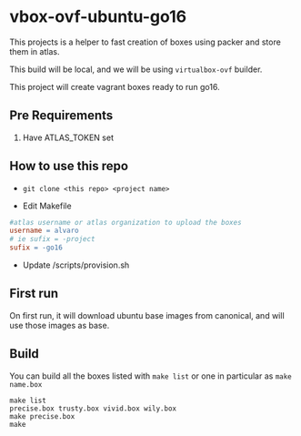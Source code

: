 # vbox-ovf-ubuntu-go16

This projects is a helper to fast creation of boxes using packer and store them in atlas.

This build will be local, and we will be using `virtualbox-ovf` builder.

This project will create vagrant boxes ready to run go16.

## Pre Requirements
1. Have ATLAS_TOKEN set

## How to use this repo

- `git clone <this repo> <project name>`


- Edit Makefile

```Makefile
#atlas username or atlas organization to upload the boxes
username = alvaro
# ie sufix = -project
sufix = -go16
```

- Update /scripts/provision.sh

## First run

On first run, it will download ubuntu base images from canonical, and will use those images as base.

## Build

You can build all the boxes listed with `make list` or one in particular as `make name.box`

```
make list
precise.box trusty.box vivid.box wily.box
make precise.box
make
```

